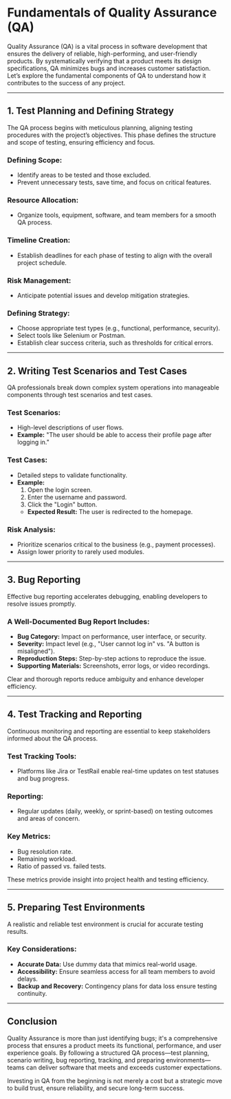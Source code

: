 
# Fundamentals of Quality Assurance (QA)

Quality Assurance (QA) is a vital process in software development that ensures the delivery of reliable, high-performing, and user-friendly products. By systematically verifying that a product meets its design specifications, QA minimizes bugs and increases customer satisfaction. Let’s explore the fundamental components of QA to understand how it contributes to the success of any project.

---

## 1. Test Planning and Defining Strategy

The QA process begins with meticulous planning, aligning testing procedures with the project’s objectives. This phase defines the structure and scope of testing, ensuring efficiency and focus.

### Defining Scope:
- Identify areas to be tested and those excluded.
- Prevent unnecessary tests, save time, and focus on critical features.

### Resource Allocation:
- Organize tools, equipment, software, and team members for a smooth QA process.

### Timeline Creation:
- Establish deadlines for each phase of testing to align with the overall project schedule.

### Risk Management:
- Anticipate potential issues and develop mitigation strategies.

### Defining Strategy:
- Choose appropriate test types (e.g., functional, performance, security).
- Select tools like Selenium or Postman.
- Establish clear success criteria, such as thresholds for critical errors.

---

## 2. Writing Test Scenarios and Test Cases

QA professionals break down complex system operations into manageable components through test scenarios and test cases.

### Test Scenarios:
- High-level descriptions of user flows.
- **Example:** "The user should be able to access their profile page after logging in."

### Test Cases:
- Detailed steps to validate functionality.
- **Example:**
  1. Open the login screen.
  2. Enter the username and password.
  3. Click the "Login" button.
  - **Expected Result:** The user is redirected to the homepage.

### Risk Analysis:
- Prioritize scenarios critical to the business (e.g., payment processes).
- Assign lower priority to rarely used modules.

---

## 3. Bug Reporting

Effective bug reporting accelerates debugging, enabling developers to resolve issues promptly.

### A Well-Documented Bug Report Includes:
- **Bug Category:** Impact on performance, user interface, or security.
- **Severity:** Impact level (e.g., "User cannot log in" vs. "A button is misaligned").
- **Reproduction Steps:** Step-by-step actions to reproduce the issue.
- **Supporting Materials:** Screenshots, error logs, or video recordings.

Clear and thorough reports reduce ambiguity and enhance developer efficiency.

---

## 4. Test Tracking and Reporting

Continuous monitoring and reporting are essential to keep stakeholders informed about the QA process.

### Test Tracking Tools:
- Platforms like Jira or TestRail enable real-time updates on test statuses and bug progress.

### Reporting:
- Regular updates (daily, weekly, or sprint-based) on testing outcomes and areas of concern.

### Key Metrics:
- Bug resolution rate.
- Remaining workload.
- Ratio of passed vs. failed tests.

These metrics provide insight into project health and testing efficiency.

---

## 5. Preparing Test Environments

A realistic and reliable test environment is crucial for accurate testing results.

### Key Considerations:
- **Accurate Data:** Use dummy data that mimics real-world usage.
- **Accessibility:** Ensure seamless access for all team members to avoid delays.
- **Backup and Recovery:** Contingency plans for data loss ensure testing continuity.

---

## Conclusion

Quality Assurance is more than just identifying bugs; it's a comprehensive process that ensures a product meets its functional, performance, and user experience goals. By following a structured QA process—test planning, scenario writing, bug reporting, tracking, and preparing environments—teams can deliver software that meets and exceeds customer expectations.

Investing in QA from the beginning is not merely a cost but a strategic move to build trust, ensure reliability, and secure long-term success.
